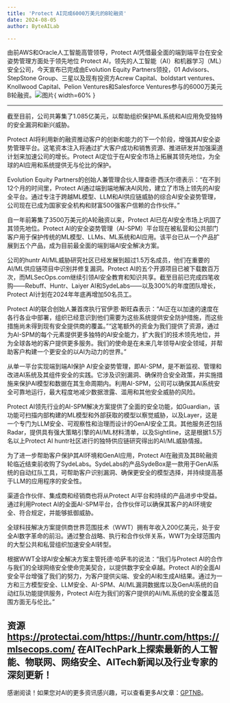 ```yaml
---
title: 'Protect AI完成6000万美元的B轮融资'
date: 2024-08-05
author: ByteAILab

---
```


由前AWS和Oracle人工智能高管领导，Protect AI凭借最全面的端到端平台在安全姿势管理方面处于领先地位
Protect AI，领先的人工智能（AI）和机器学习（ML）安全公司，今天宣布已完成由Evolution Equity Partners领投，01 Advisors、StepStone Group、三星以及现有投资方Acrew Capital、boldstart ventures、Knollwood Capital、Pelion Ventures和Salesforce Ventures参与的6000万美元B轮融资。![图片](https://ai-techpark.com/wp-content/uploads/2024/08/Protect-960x540.jpg){ width=60% }

---
截至目前，公司共筹集了1.085亿美元，以帮助组织保护ML系统和AI应用免受独特的安全漏洞和新兴威胁。

Protect AI将利用新的融资推动客户的创新和能力的下一个阶段，增强其AI安全姿势管理平台。这笔资本注入将通过扩大客户成功和销售资源、推进研发并加强渠道计划来加速公司的增长。Protect AI定位于在AI安全市场上拓展其领先地位，为全球的AI应用和系统提供无与伦比的保护。

Evolution Equity Partners的创始人兼管理合伙人理查德·西沃尔德表示：“在不到12个月的时间里，Protect AI通过端到端地解决AI风险，建立了市场上领先的AI安全平台。通过专注于跨越ML模型、LLM和AI供应链威胁的综合AI安全姿势管理，公司现在已成为国家安全机构和财富500强客户信赖的合作伙伴。”

自一年前筹集了3500万美元的A轮融资以来，Protect AI已在AI安全市场上巩固了其领先地位。Protect AI的安全姿势管理（AI-SPM）平台现在被私营和公共部门客户用于保护传统的ML模型、LLMs、ML系统和AI应用。该平台已从一个产品扩展到五个产品，成为目前最全面的端到端AI安全解决方案。

公司的huntr AI/ML威胁研究社区已经发展到超过1.5万名成员，他们在重要的AI/ML供应链项目中识别并修复漏洞。Protect AI的五个开源项目已被下载数百万次，而MLSecOps.com继续引领AI安全教育和知识共享。截至目前已完成四笔收购——Rebuff、Huntr、Laiyer AI和SydeLabs——以及300%的年度团队增长，Protect AI计划在2024年年底再增加50名员工。

Protect AI的联合创始人兼首席执行官伊恩·斯旺森表示：“AI正在以加速的速度在各行各业中部署，组织已经意识到他们需要为这些系统提供安全防护措施，而这些措施尚未得到现有安全提供商的覆盖。”“这笔额外的资金为我们提供了资源，通过为AI-SPM的每个元素提供更多独特的AI安全能力，扩大我们的技术领先地位，并为全球各地的客户提供更多服务。我们的使命是在未来几年领导AI安全领域，并帮助客户构建一个更安全的以AI为动力的世界。”

从单一平台实现端到端AI保护
AI安全姿势管理，即AI-SPM，是不断监视、管理和改进AI系统及其组件安全的实践。它涉及识别漏洞、确保符合安全政策，并实施措施来保护AI模型和数据在其生命周期内。利用AI-SPM，公司可以确保其AI系统安全可靠地运行，最大程度地减少数据泄露、滥用和其他安全威胁的风险。

Protect AI领先行业的AI-SPM解决方案提供了全面的安全功能，如Guardian，该功能可扫描内部构建的ML模型和外部获取的模型以察觉威胁，以及Layer，这是一个专门为LLM安全、可观察性和治理而设计的GenAI安全工具。其他服务还包括Radar，提供具有强大策略引擎的AI/ML材料清单，以及Sightline，这是根据1.5万名以上Protect AI huntr社区进行的独特供应链研究得出的AI/ML威胁情报。

为了进一步帮助客户保护其AI环境和GenAI应用，Protect AI在融资及其B轮融资轮临近结束前收购了SydeLabs。SydeLabs的产品SydeBox是一款用于GenAI系统的自动红队工具，可帮助客户识别漏洞、确保更安全的模型选择，并持续提高基于LLM的应用程序的安全性。

渠道合作伙伴、集成商和经销商也将从Protect AI平台和持续的产品进步中受益。通过利用Protect AI的全面AI-SPM平台，合作伙伴可以确保其客户的AI环境安全、符合规定，并能够抵御威胁。

全球科技解决方案提供商世界范围技术（WWT）拥有年收入200亿美元，处于安全AI数字革命的前沿。通过整合战略、执行和合作伙伴关系，WWT为全球范围内的大型公共和私营组织加速安全AI转型。

根据WWT全球AI安全解决方案主管托德·哈萨韦的说法：“我们与Protect AI的合作与我们的全球网络安全使命完美契合，以提供数字安全卓越。Protect AI的全面AI安全平台增强了我们的努力，为客户提供尖端、安全的AI和生成AI结果。通过为一方和三方模型安全、LLM安全、AI-SPM、AI/ML漏洞数据库以及GenAI系统的自动红队功能提供服务，Protect AI在为我们的客户提供的AI/ML系统的安全覆盖范围方面无与伦比。”

资源
https://protectai.com/https://huntr.com/https://mlsecops.com/
在AITechPark上探索最新的人工智能、物联网、网络安全、AITech新闻以及行业专家的深刻更新！
---
感谢阅读！如果您对AI的更多资讯感兴趣，可以查看更多AI文章：[GPTNB](https://gptnb.com)。